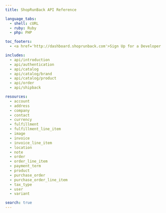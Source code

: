 ```yaml
---
title: ShopRunBack API Reference

language_tabs:
  - shell: cURL
  - ruby: Ruby
  - php: PHP

toc_footers:
  - <a href='http://dashboard.shoprunback.com'>Sign Up for a Developer Key</a>

includes:
  - api/introduction
  - api/authentication
  - api/catalog
  - api/catalog/brand
  - api/catalog/product
  - api/order
  - api/shipback

resources:
  - account
  - address
  - company
  - contact
  - currency
  - fulfillment
  - fulfillment_line_item
  - image
  - invoice
  - invoice_line_item
  - location
  - note
  - order
  - order_line_item
  - payment_term
  - product
  - purchase_order
  - purchase_order_line_item
  - tax_type
  - user
  - variant

search: true
---
```



